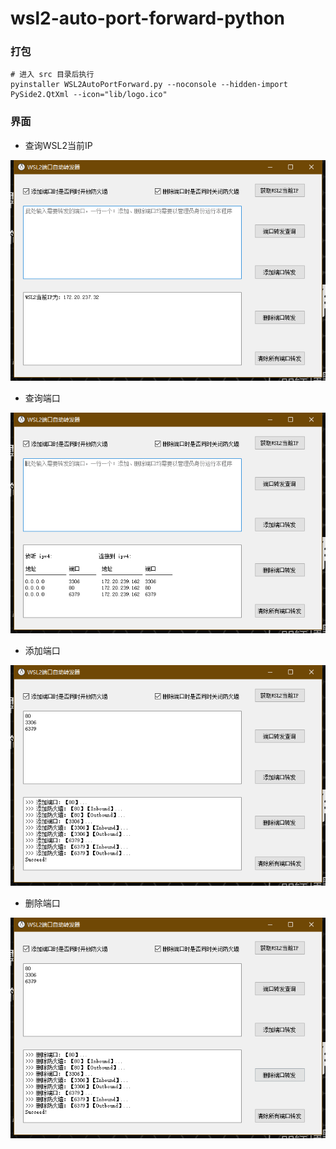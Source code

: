 # wsl2-auto-port-forward-python

### 打包

```
# 进入 src 目录后执行
pyinstaller WSL2AutoPortForward.py --noconsole --hidden-import PySide2.QtXml --icon="lib/logo.ico"
```

### 界面

+ 查询WSL2当前IP

![查询WSL2当前IP](./src/lib/images/4.png)

+ 查询端口

![查询端口](./src/lib/images/2.png)

+ 添加端口

![添加端口](./src/lib/images/1.png)

+ 删除端口

![删除端口](./src/lib/images/3.png)